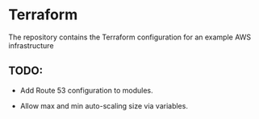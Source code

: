 # Terraform

The repository contains the Terraform configuration for an example AWS infrastructure

## TODO:

* Add Route 53 configuration to modules.

* Allow max and min auto-scaling size via variables.


